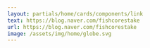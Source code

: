```yaml
---
layout: partials/home/cards/components/link
text: https://blog.naver.com/fishcorestake
url: https://blog.naver.com/fishcorestake
image: /assets/img/home/globe.svg
---
```

